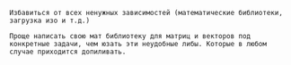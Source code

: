     Избавиться от всех ненужных зависимостей (математические библиотеки, загрузка изо и т.д.)

    Проще написать свою мат библиотеку для матриц и векторов под конкретные задачи, чем юзать эти неудобные либы. Которые в любом случае приходится допиливать.